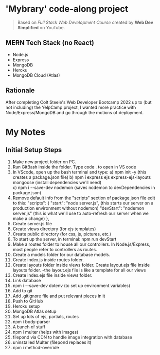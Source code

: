 # 'Mybrary' code-along project
> Based on *Full Stack Web Development Course* created by **Web Dev Simplified** on YouTube. 

## ME~~R~~N Tech Stack (no React)
* Node.js 
* Express
* MongoDB
* Heroku
* MongoDB Cloud (Atlas)  

## Rationale
After completing Colt Steele's Web Developer Bootcamp 2022 up to (but not including) the YelpCamp project, I wanted more practice with Node/Express/MongoDB and go through the motions of deployment.   

# My Notes
## Initial Setup Steps
1. Make new project folder on PC.  
2. Run GitBash inside the folder.  Type code . to open in VS code
3. In VScode, open up the bash terminal and type: 
    a) npm init -y                                       (this creates a package.json file)
    b) npm i express ejs express-ejs-layouts mongoose    (install dependencies we'll need)  
    c) npm i --save-dev nodemon                          (saves nodemon to devDependencies in package.json)
4. Remove default info from the "scripts" section of package.json file edit to this: 
"scripts": {
    "start": "node server.js",         (this starts our server on a production environment without nodemon)
    "devStart": "nodemon server.js"    (this is what we'll use to auto-refresh our server when we make a change)
  },
5. Create server.js file
6. Create views directory    (for ejs templates)
7. Create public directory   (for css, js, pictures, etc.)
8. To start up the server, in terminal: npm run devStart  
9. Make a routes folder to house all our controllers.  In Node.js/Express, most people refer to controllers as routes. 
10. Create a models folder for our database models. 
11. Create index.js inside routes folder.
12. Create layouts folder inside views folder.  Create layout.ejs file inside layouts folder.
    -the layout.ejs file is like a template for all our views
13. Create index.ejs file inside views folder. 
14. Link database
15. npm i --save-dev dotenv  (to set up environment variables)
16. Add to git
17. Add .gitignore file and put relevant pieces in it
18. Push to GitHub
19. Heroku setup
20. MongoDB Atlas setup
21. Set up lots of ejs, partials, routes
22. npm i body-parser
23. A bunch of stuff
24. npm i multer (helps with images)
25. filepond via CDN to handle image integration with database
26. uninstalled Multer (filepond replaces it)
27. npm i method-override 
